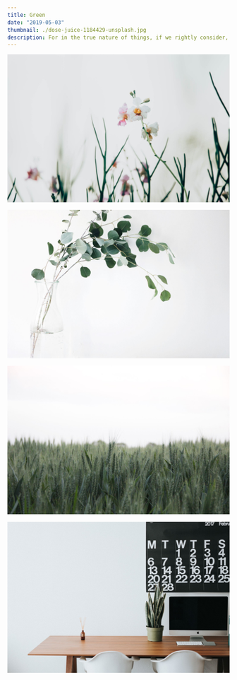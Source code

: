 ```yaml
---
title: Green
date: "2019-05-03"
thumbnail: ./dose-juice-1184429-unsplash.jpg
description: For in the true nature of things, if we rightly consider, every green tree is far more glorious than if it were made of gold and silver.
---
```


![Green](chuttersnap-564286-unsplash.jpg)

![Green](jazmin-quaynor-105210-unsplash.jpg)

![Green](josh-silver-730329-unsplash.jpg)

![Green](roman-bozhko-251947-unsplash.jpg)

